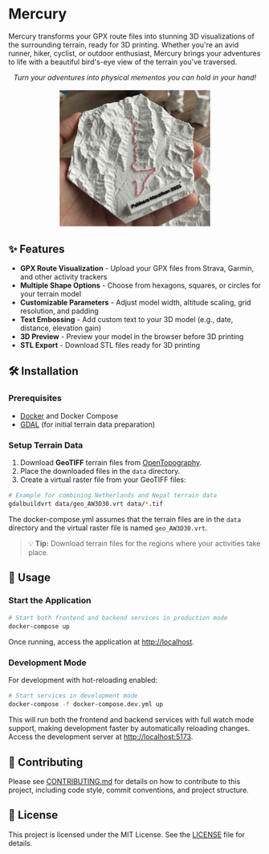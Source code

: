 # Mercury

Mercury transforms your GPX route files into stunning 3D visualizations of the surrounding terrain, ready for 3D printing. Whether you're an avid runner, hiker, cyclist, or outdoor enthusiast, Mercury brings your adventures to life with a beautiful bird's-eye view of the terrain you've traversed.

<div align="center">
  <em>Turn your adventures into physical mementos you can hold in your hand!</em>
  <br />
  <br />
  <img src="pokhara-marathon.jpg" alt="Mercury Screenshot" width="300" />
</div>

## ✨ Features

- **GPX Route Visualization** - Upload your GPX files from Strava, Garmin, and other activity trackers
- **Multiple Shape Options** - Choose from hexagons, squares, or circles for your terrain model
- **Customizable Parameters** - Adjust model width, altitude scaling, grid resolution, and padding
- **Text Embossing** - Add custom text to your 3D model (e.g., date, distance, elevation gain)
- **3D Preview** - Preview your model in the browser before 3D printing
- **STL Export** - Download STL files ready for 3D printing

## 🛠️ Installation

### Prerequisites

- [Docker](https://www.docker.com/get-started) and Docker Compose
- [GDAL](https://gdal.org/) (for initial terrain data preparation)

### Setup Terrain Data

1. Download **GeoTIFF** terrain files from [OpenTopography](https://portal.opentopography.org/raster?opentopoID=OTALOS.112016.4326.2).
2. Place the downloaded files in the `data` directory.
3. Create a virtual raster file from your GeoTIFF files:

```bash
# Example for combining Netherlands and Nepal terrain data
gdalbuildvrt data/geo_AW3D30.vrt data/*.tif
```

The docker-compose.yml assumes that the terrain files are in the `data` directory and the virtual raster file is named `geo_AW3D30.vrt`.

> 💡 **Tip:** Download terrain files for the regions where your activities take place.

## 🚀 Usage

### Start the Application

```bash
# Start both frontend and backend services in production mode
docker-compose up
```

Once running, access the application at [http://localhost](http://localhost).

### Development Mode

For development with hot-reloading enabled:

```bash
# Start services in development mode
docker-compose -f docker-compose.dev.yml up
```

This will run both the frontend and backend services with full watch mode support, making development faster by automatically reloading changes. Access the development server at [http://localhost:5173](http://localhost:5173).

## 🤝 Contributing

Please see [CONTRIBUTING.md](CONTRIBUTING.md) for details on how to contribute to this project, including code style, commit conventions, and project structure.

## 📝 License

This project is licensed under the MIT License. See the [LICENSE](LICENSE) file for details.
